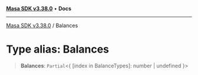 [**Masa SDK v3.38.0**](../README.md) • **Docs**

***

[Masa SDK v3.38.0](../globals.md) / Balances

# Type alias: Balances

> **Balances**: `Partial`\<\{ \[index in BalanceTypes\]: number \| undefined \}\>
